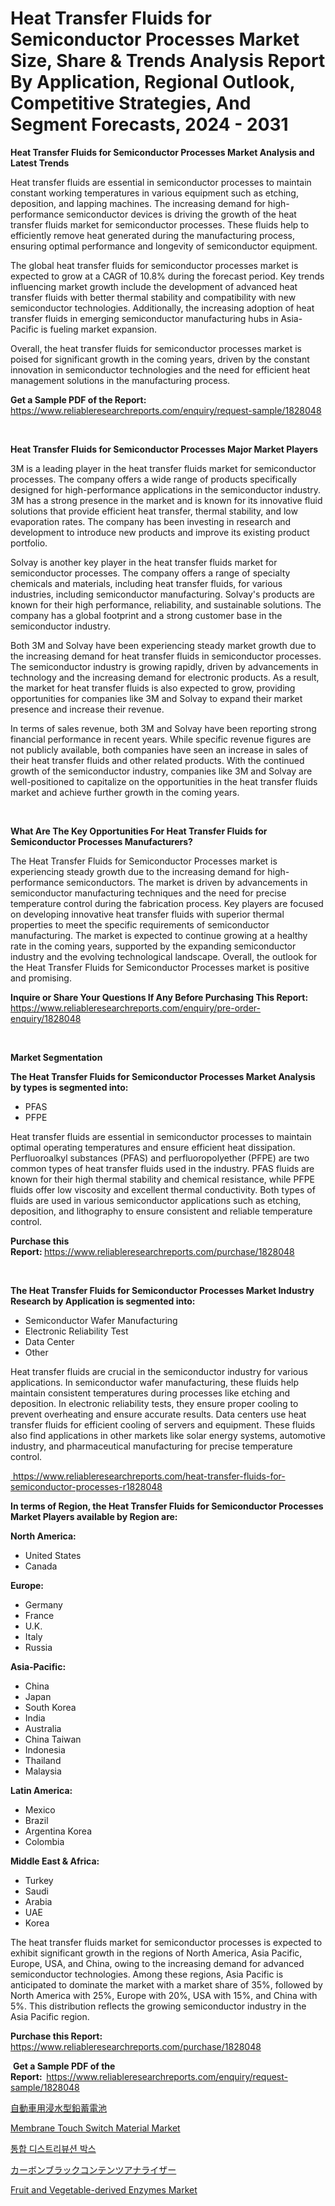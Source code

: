 <p><h1>Heat Transfer Fluids for Semiconductor Processes Market Size, Share & Trends Analysis Report By Application, Regional Outlook, Competitive Strategies, And Segment Forecasts, 2024 - 2031</h1></p><p><strong>Heat Transfer Fluids for Semiconductor Processes Market Analysis and Latest Trends</strong></p>
<p><p>Heat transfer fluids are essential in semiconductor processes to maintain constant working temperatures in various equipment such as etching, deposition, and lapping machines. The increasing demand for high-performance semiconductor devices is driving the growth of the heat transfer fluids market for semiconductor processes. These fluids help to efficiently remove heat generated during the manufacturing process, ensuring optimal performance and longevity of semiconductor equipment.</p><p>The global heat transfer fluids for semiconductor processes market is expected to grow at a CAGR of 10.8% during the forecast period. Key trends influencing market growth include the development of advanced heat transfer fluids with better thermal stability and compatibility with new semiconductor technologies. Additionally, the increasing adoption of heat transfer fluids in emerging semiconductor manufacturing hubs in Asia-Pacific is fueling market expansion.</p><p>Overall, the heat transfer fluids for semiconductor processes market is poised for significant growth in the coming years, driven by the constant innovation in semiconductor technologies and the need for efficient heat management solutions in the manufacturing process.</p></p>
<p><strong>Get a Sample PDF of the Report:&nbsp;</strong> <a href="https://www.reliableresearchreports.com/enquiry/request-sample/1828048">https://www.reliableresearchreports.com/enquiry/request-sample/1828048</a></p>
<p>&nbsp;</p>
<p><strong>Heat Transfer Fluids for Semiconductor Processes Major Market Players</strong></p>
<p><p>3M is a leading player in the heat transfer fluids market for semiconductor processes. The company offers a wide range of products specifically designed for high-performance applications in the semiconductor industry. 3M has a strong presence in the market and is known for its innovative fluid solutions that provide efficient heat transfer, thermal stability, and low evaporation rates. The company has been investing in research and development to introduce new products and improve its existing product portfolio.</p><p>Solvay is another key player in the heat transfer fluids market for semiconductor processes. The company offers a range of specialty chemicals and materials, including heat transfer fluids, for various industries, including semiconductor manufacturing. Solvay's products are known for their high performance, reliability, and sustainable solutions. The company has a global footprint and a strong customer base in the semiconductor industry.</p><p>Both 3M and Solvay have been experiencing steady market growth due to the increasing demand for heat transfer fluids in semiconductor processes. The semiconductor industry is growing rapidly, driven by advancements in technology and the increasing demand for electronic products. As a result, the market for heat transfer fluids is also expected to grow, providing opportunities for companies like 3M and Solvay to expand their market presence and increase their revenue.</p><p>In terms of sales revenue, both 3M and Solvay have been reporting strong financial performance in recent years. While specific revenue figures are not publicly available, both companies have seen an increase in sales of their heat transfer fluids and other related products. With the continued growth of the semiconductor industry, companies like 3M and Solvay are well-positioned to capitalize on the opportunities in the heat transfer fluids market and achieve further growth in the coming years.</p></p>
<p>&nbsp;</p>
<p><strong>What Are The Key Opportunities For Heat Transfer Fluids for Semiconductor Processes Manufacturers?</strong></p>
<p><p>The Heat Transfer Fluids for Semiconductor Processes market is experiencing steady growth due to the increasing demand for high-performance semiconductors. The market is driven by advancements in semiconductor manufacturing techniques and the need for precise temperature control during the fabrication process. Key players are focused on developing innovative heat transfer fluids with superior thermal properties to meet the specific requirements of semiconductor manufacturing. The market is expected to continue growing at a healthy rate in the coming years, supported by the expanding semiconductor industry and the evolving technological landscape. Overall, the outlook for the Heat Transfer Fluids for Semiconductor Processes market is positive and promising.</p></p>
<p><strong>Inquire or Share Your Questions If Any Before Purchasing This Report:</strong> <a href="https://www.reliableresearchreports.com/enquiry/pre-order-enquiry/1828048">https://www.reliableresearchreports.com/enquiry/pre-order-enquiry/1828048</a></p>
<p>&nbsp;</p>
<p><strong>Market Segmentation</strong></p>
<p><strong>The Heat Transfer Fluids for Semiconductor Processes Market Analysis by types is segmented into:</strong></p>
<p><ul><li>PFAS</li><li>PFPE</li></ul></p>
<p><p>Heat transfer fluids are essential in semiconductor processes to maintain optimal operating temperatures and ensure efficient heat dissipation. Perfluoroalkyl substances (PFAS) and perfluoropolyether (PFPE) are two common types of heat transfer fluids used in the industry. PFAS fluids are known for their high thermal stability and chemical resistance, while PFPE fluids offer low viscosity and excellent thermal conductivity. Both types of fluids are used in various semiconductor applications such as etching, deposition, and lithography to ensure consistent and reliable temperature control.</p></p>
<p><strong>Purchase this Report:&nbsp;</strong><a href="https://www.reliableresearchreports.com/purchase/1828048">https://www.reliableresearchreports.com/purchase/1828048</a></p>
<p>&nbsp;</p>
<p><strong>The Heat Transfer Fluids for Semiconductor Processes Market Industry Research by Application is segmented into:</strong></p>
<p><ul><li>Semiconductor Wafer Manufacturing</li><li>Electronic Reliability Test</li><li>Data Center</li><li>Other</li></ul></p>
<p><p>Heat transfer fluids are crucial in the semiconductor industry for various applications. In semiconductor wafer manufacturing, these fluids help maintain consistent temperatures during processes like etching and deposition. In electronic reliability tests, they ensure proper cooling to prevent overheating and ensure accurate results. Data centers use heat transfer fluids for efficient cooling of servers and equipment. These fluids also find applications in other markets like solar energy systems, automotive industry, and pharmaceutical manufacturing for precise temperature control.</p></p>
<p><a href="https://www.reliableresearchreports.com/heat-transfer-fluids-for-semiconductor-processes-r1828048">&nbsp;https://www.reliableresearchreports.com/heat-transfer-fluids-for-semiconductor-processes-r1828048</a></p>
<p><strong>In terms of Region, the Heat Transfer Fluids for Semiconductor Processes Market Players available by Region are:</strong></p>
<p>
    <p> <strong> North America: </strong>
        <ul>
            <li>United States</li>
            <li>Canada</li>
        </ul>
        </p> 
    <p> <strong> Europe: </strong>
        <ul>
            <li>Germany</li>
            <li>France</li>
            <li>U.K.</li>
            <li>Italy</li>
            <li>Russia</li>
        </ul>
        </p> 
    <p> <strong> Asia-Pacific: </strong>
        <ul>
            <li>China</li>
            <li>Japan</li>
            <li>South Korea</li>
            <li>India</li>
            <li>Australia</li>
            <li>China Taiwan</li>
            <li>Indonesia</li>
            <li>Thailand</li>
            <li>Malaysia</li>
        </ul>
        </p> 
    <p> <strong> Latin America: </strong>
        <ul>
            <li>Mexico</li>
            <li>Brazil</li>
            <li>Argentina Korea</li>
            <li>Colombia</li>
        </ul>
        </p> 
    <p> <strong> Middle East & Africa: </strong>
        <ul>
            <li>Turkey</li>
            <li>Saudi</li>
            <li>Arabia</li>
            <li>UAE</li>
            <li>Korea</li>
        </ul>
    </p>
    </p>
<p><p>The heat transfer fluids market for semiconductor processes is expected to exhibit significant growth in the regions of North America, Asia Pacific, Europe, USA, and China, owing to the increasing demand for advanced semiconductor technologies. Among these regions, Asia Pacific is anticipated to dominate the market with a market share of 35%, followed by North America with 25%, Europe with 20%, USA with 15%, and China with 5%. This distribution reflects the growing semiconductor industry in the Asia Pacific region.</p></p>
<p><strong>Purchase this Report: </strong><a href="https://www.reliableresearchreports.com/purchase/1828048">https://www.reliableresearchreports.com/purchase/1828048</a></p>
<p>&nbsp;<strong>Get a Sample PDF of the Report:&nbsp;&nbsp;</strong><a href="https://www.reliableresearchreports.com/enquiry/request-sample/1828048">https://www.reliableresearchreports.com/enquiry/request-sample/1828048</a></p>
<p><strong></strong></p>
<p><p><a href="https://medium.com/@caseyelee251/%E8%BB%8A%E4%B8%A1%E7%94%A8%E3%81%AE%E6%B5%B8%E6%BC%AC%E5%BC%8F%E9%89%9B%E8%93%84%E9%9B%BB%E6%B1%A0%E3%81%AE%E5%B8%82%E5%A0%B4%E3%82%B7%E3%82%A7%E3%82%A2%E3%81%8A%E3%82%88%E3%81%B3%E5%B8%82%E5%A0%B4%E5%88%86%E6%9E%90-%E6%88%90%E9%95%B7%E3%83%88%E3%83%AC%E3%83%B3%E3%83%89%E3%81%8A%E3%82%88%E3%81%B3%E4%BA%88%E6%B8%AC-2024%E5%B9%B4%E3%81%8B%E3%82%892031%E5%B9%B4%E3%81%BE%E3%81%A7%E3%81%AE%E6%9C%9F%E9%96%93-0d05e5c79057">自動車用浸水型鉛蓄電池</a></p><p><a href="https://github.com/rahu1506/Market-Research-Report-List-4/blob/main/membrane-touch-switch-material-market.md">Membrane Touch Switch Material Market</a></p><p><a href="https://github.com/nuekbpymrrz5/Market-Research-Report-List-2/blob/main/1890018143751.md">통합 디스트리뷰션 박스</a></p><p><a href="https://medium.com/@kegley4963152024/%E7%82%AD%E7%B4%A0%E3%83%96%E3%83%A9%E3%83%83%E3%82%AF%E5%90%AB%E6%9C%89%E9%87%8F%E3%82%A2%E3%83%8A%E3%83%A9%E3%82%A4%E3%82%B6%E3%83%BC%E3%81%AE%E5%B8%82%E5%A0%B4%E3%82%B7%E3%82%A7%E3%82%A2%E3%81%A8%E5%B8%82%E5%A0%B4%E5%88%86%E6%9E%90-%E6%88%90%E9%95%B7%E3%83%88%E3%83%AC%E3%83%B3%E3%83%89%E3%81%A8%E4%BA%88%E6%B8%AC-2024%E5%B9%B4-2031%E5%B9%B4%E3%81%AE%E6%9C%9F%E9%96%93-4975dc023423">カーボンブラックコンテンツアナライザー</a></p><p><a href="https://github.com/FassouRP/Market-Research-Report-List-5/blob/main/fruit-and-vegetable-derived-enzymes-market.md">Fruit and Vegetable-derived Enzymes Market</a></p></p>
